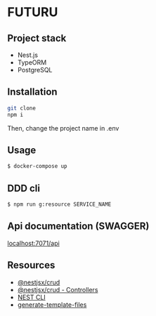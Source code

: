 # FUTURU

## Project stack

- Nest.js  
- TypeORM  
- PostgreSQL
## Installation

```bash
git clone
npm i
```
Then, change the project name in .env

## Usage

```bash
$ docker-compose up
```

## DDD cli
```bash
$ npm run g:resource SERVICE_NAME
```

## Api documentation (SWAGGER)

[localhost:7071/api](localhost:7071/api)

## Resources

- [@nestjsx/crud](https://www.npmjs.com/package/@nestjsx/crud)
- [@nestjsx/crud - Controllers](https://github.com/nestjsx/crud/wiki/Controllers)
- [NEST CLI](https://docs.nestjs.com/cli/usages)
- [generate-template-files](https://www.npmjs.com/package/generate-template-files#replacer-slots-or-ireplacerslotquestion)